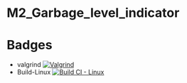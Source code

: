 # M2_Garbage_level_indicator
# Badges
- valgrind 
[![Valgrind](https://github.com/SaraniyaaSankar/M2_Garbage_level_indicator/actions/workflows/valgrind.yml/badge.svg)](https://github.com/SaraniyaaSankar/M2_Garbage_level_indicator/actions/workflows/valgrind.yml)
- Build-Linux
[![Build CI - Linux](https://github.com/SaraniyaaSankar/M2_Garbage_level_indicator/actions/workflows/Build_Linux.yml/badge.svg)](https://github.com/SaraniyaaSankar/M2_Garbage_level_indicator/actions/workflows/Build_Linux.yml)
